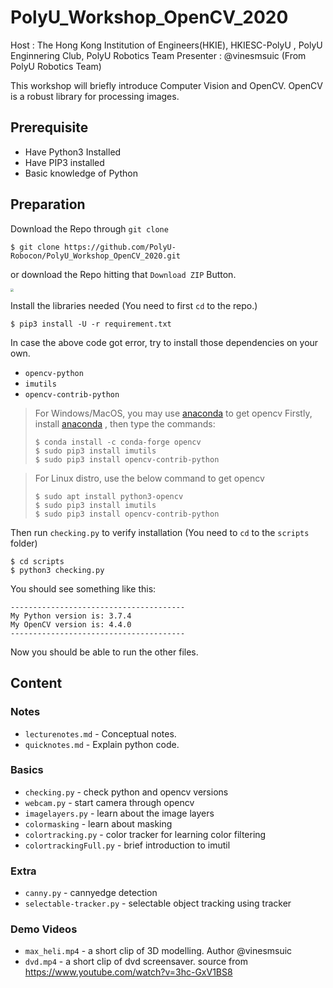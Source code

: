 # PolyU_Workshop_OpenCV_2020

Host : The Hong Kong Institution of Engineers(HKIE), HKIESC-PolyU , PolyU Enginnering Club, PolyU Robotics Team
Presenter : @vinesmsuic (From PolyU Robotics Team)


This workshop will briefly introduce Computer Vision and OpenCV. 
OpenCV is a robust library for processing images.


## Prerequisite

* Have Python3 Installed
* Have PIP3 installed
* Basic knowledge of Python


## Preparation

Download the Repo through `git clone`

```shell
$ git clone https://github.com/PolyU-Robocon/PolyU_Workshop_OpenCV_2020.git
```

or download the Repo hitting that `Download ZIP` Button.

<img src="https://i.imgur.com/9kyv1pQ.png" style="zoom:33%;" />


Install the libraries needed (You need to first `cd` to the repo.)

```shell
$ pip3 install -U -r requirement.txt
```

In case the above code got error, try to install those dependencies on your own.

* `opencv-python`
* `imutils`
* `opencv-contrib-python`

> For Windows/MacOS, you may use [anaconda](https://www.anaconda.com/) to get opencv
> Firstly, install [anaconda](https://www.anaconda.com/) , then type the commands:
> ```shell
> $ conda install -c conda-forge opencv
> $ sudo pip3 install imutils
> $ sudo pip3 install opencv-contrib-python
> ```

> For Linux distro, use the below command to get opencv
> ```shell
> $ sudo apt install python3-opencv
> $ sudo pip3 install imutils
> $ sudo pip3 install opencv-contrib-python
> ```


Then run `checking.py` to verify installation (You need to `cd` to the `scripts` folder)

```shell
$ cd scripts
$ python3 checking.py 
```

You should see something like this:

```
---------------------------------------
My Python version is: 3.7.4
My OpenCV version is: 4.4.0
---------------------------------------
```

Now you should be able to run the other files.

## Content

### Notes

* `lecturenotes.md` - Conceptual notes.
* `quicknotes.md` - Explain python code.

### Basics

* `checking.py` - check python and opencv versions
* `webcam.py` - start camera through opencv
* `imagelayers.py` - learn about the image layers
* `colormasking` - learn about masking
* `colortracking.py` - color tracker for learning color filtering
* `colortrackingFull.py` - brief introduction to imutil

### Extra

* `canny.py` - cannyedge detection
* `selectable-tracker.py` - selectable object tracking using tracker

### Demo Videos

* `max_heli.mp4` - a short clip of 3D modelling. Author @vinesmsuic
* `dvd.mp4` - a short clip of dvd screensaver. source from https://www.youtube.com/watch?v=3hc-GxV1BS8 
 


